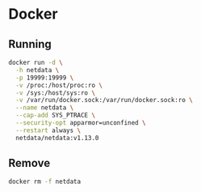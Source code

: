 # Docker

## Running

```sh
docker run -d \
  -h netdata \
  -p 19999:19999 \
  -v /proc:/host/proc:ro \
  -v /sys:/host/sys:ro \
  -v /var/run/docker.sock:/var/run/docker.sock:ro \
  --name netdata \
  --cap-add SYS_PTRACE \
  --security-opt apparmor=unconfined \
  --restart always \
  netdata/netdata:v1.13.0
```

## Remove

```sh
docker rm -f netdata
```
